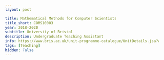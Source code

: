 ```yaml
---
layout: post

title: Mathematical Methods for Computer Scientists
title_short: COMS10003
year: 2018-2020
subtitle: University of Bristol
description: Undergraduate Teaching Assistant
info: https://www.bris.ac.uk/unit-programme-catalogue/UnitDetails.jsa?ayrCode=19%2F20&unitCode=COMS10003
tags: [Teaching]
hidden: False
---
```

